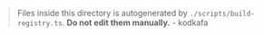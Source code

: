 > Files inside this directory is autogenerated by `./scripts/build-registry.ts`. **Do not edit them manually.** - kodkafa

